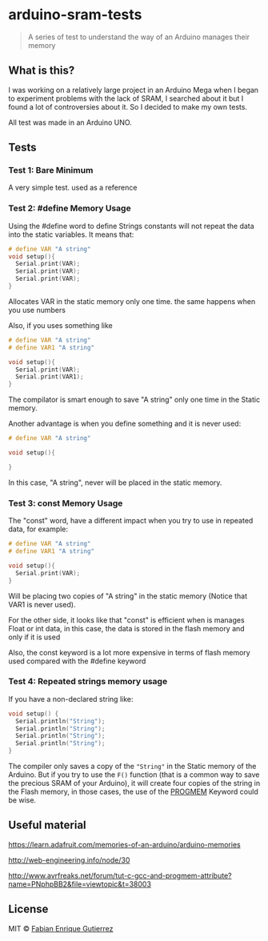 # arduino-sram-tests

> A series of test to understand the way of an Arduino manages their memory

## What is this?
I was working on a relatively large project in an Arduino Mega when I began to experiment problems with the lack of SRAM, I searched about it but I found a lot of controversies about it. So I decided to make my own tests.

All test was made in an Arduino UNO.

## Tests
### Test 1: Bare Minimum
A very simple test. used as a reference

### Test 2: #define Memory Usage
Using the #define word to define Strings constants will not repeat the data into the static variables. It means that:

```c++
# define VAR "A string"
void setup(){
  Serial.print(VAR);
  Serial.print(VAR);
  Serial.print(VAR);
}
```
Allocates VAR in the static memory only one time. the same happens when you use numbers

Also, if you uses something like
```c++
# define VAR "A string"
# define VAR1 "A string"

void setup(){
  Serial.print(VAR);
  Serial.print(VAR1);
}
```
The compilator is smart enough to save "A string" only one time in the Static memory.

Another advantage is when you define something and it is never used:
```c++
# define VAR "A string"

void setup(){

}
```
In this case, "A string", never will be placed in the static memory.
### Test 3: const Memory Usage
The "const" word, have a different impact when you try to use in repeated data, for example:

```c++
# define VAR "A string"
# define VAR1 "A string"

void setup(){
  Serial.print(VAR);
}
```
Will be placing two copies of "A string" in the static memory (Notice that VAR1 is never used).

For the other side, it looks like that "const" is efficient when is manages Float or int data, in this case, the data is stored in the flash memory and only if it is used

Also, the const keyword is a lot more expensive in terms of flash memory used compared with the #define keyword

### Test 4: Repeated strings memory usage
If you have a non-declared string like:
```c++
void setup() {
  Serial.println("String");
  Serial.println("String");
  Serial.println("String");
  Serial.println("String");
}
```
The compiler only saves a copy of the `"String"` in the Static memory of the Arduino. But if you try to use the `F()` function (that is a common way to save the precious SRAM of your Arduino), it will create four copies of the string in the Flash memory, in those cases, the use of the [PROGMEM](https://www.arduino.cc/en/Reference/PROGMEM) Keyword could be wise.

## Useful material
https://learn.adafruit.com/memories-of-an-arduino/arduino-memories

http://web-engineering.info/node/30

http://www.avrfreaks.net/forum/tut-c-gcc-and-progmem-attribute?name=PNphpBB2&file=viewtopic&t=38003

## License

MIT © [Fabian Enrique Gutierrez](http://fabiangutierrez.co)
